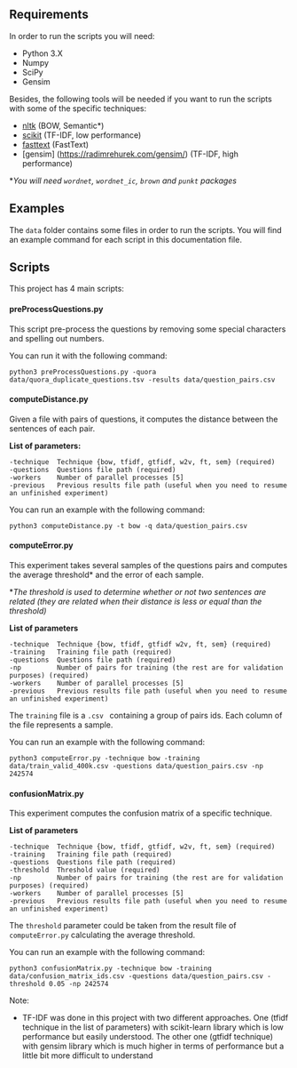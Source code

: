 ## Requirements

In order to run the scripts you will need:

 - Python 3.X
 - Numpy
 - SciPy
 - Gensim

Besides, the following tools will be needed if you want to run the scripts with some of the specific techniques:
- [nltk](http://www.nltk.org/) (BOW, Semantic*)
- [scikit](http://scikit-learn.org/) (TF-IDF, low performance)
- [fasttext](https://github.com/salestock/fastText.py) (FastText)
- [gensim] (https://radimrehurek.com/gensim/) (TF-IDF, high performance)

**You will need `wordnet`, `wordnet_ic`, `brown` and `punkt` packages*

## Examples
The `data` folder contains some files in order to run the scripts. You will find an example command for each script in this documentation file.


## Scripts
This project has 4 main scripts:


#### preProcessQuestions.py

This script pre-process the questions by removing some special characters and spelling out numbers.

You can run it with the following command:

```
python3 preProcessQuestions.py -quora data/quora_duplicate_questions.tsv -results data/question_pairs.csv
```


#### computeDistance.py

Given a file with pairs of questions, it computes the distance between the sentences of each pair.

**List of parameters:**
```
-technique  Technique {bow, tfidf, gtfidf, w2v, ft, sem} (required)
-questions  Questions file path (required)
-workers    Number of parallel processes [5]
-previous   Previous results file path (useful when you need to resume an unfinished experiment)
```

You can run an example with the following command:
```
python3 computeDistance.py -t bow -q data/question_pairs.csv
```


#### computeError.py

This experiment takes several samples of the questions pairs and computes the average threshold* and the error of each sample.

**The threshold is used to determine whether or not two sentences are related (they are related when their distance is less or equal than the threshold)*

**List of parameters**
```
-technique  Technique {bow, tfidf, gtfidf w2v, ft, sem} (required)
-training   Training file path (required)
-questions  Questions file path (required)
-np         Number of pairs for training (the rest are for validation purposes) (required)
-workers    Number of parallel processes [5]
-previous   Previous results file path (useful when you need to resume an unfinished experiment)
```
The `training` file is a `.csv ` containing a group of pairs ids. Each column of the file represents a sample.

You can run an example with the following command:
```
python3 computeError.py -technique bow -training data/train_valid_400k.csv -questions data/question_pairs.csv -np 242574
```


#### confusionMatrix.py

This experiment computes the confusion matrix of a specific technique.

**List of parameters**
```
-technique  Technique {bow, tfidf, gtfidf, w2v, ft, sem} (required)
-training   Training file path (required)
-questions  Questions file path (required)
-threshold  Threshold value (required)
-np         Number of pairs for training (the rest are for validation purposes) (required)
-workers    Number of parallel processes [5]
-previous   Previous results file path (useful when you need to resume an unfinished experiment)
```
The `threshold` parameter could be taken from the result file of `computeError.py` calculating the average threshold.

You can run an example with the following command:
```
python3 confusionMatrix.py -technique bow -training data/confusion_matrix_ids.csv -questions data/question_pairs.csv -threshold 0.05 -np 242574
```

Note:
- TF-IDF was done in this project with two different approaches. One (tfidf technique in the list of parameters) with scikit-learn library which is low performance but easily understood. The other one (gtfidf technique) with gensim library which is much higher in terms of performance but a little bit more difficult to understand 